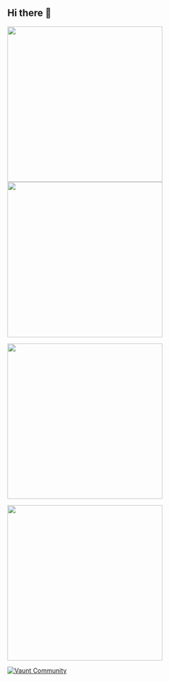 ## Hi there 👋

<!--
**imtanujbranch/imtanujbranch** is a ✨ _special_ ✨ repository because its `README.md` (this file) appears on your GitHub profile.

Here are some ideas to get you started:

- 🔭 I’m currently working on ...
- 🌱 I’m currently learning ...
- 👯 I’m looking to collaborate on ...
- 🤔 I’m looking for help with ...
- 💬 Ask me about ...
- 📫 How to reach me: ...
- 😄 Pronouns: ...
- ⚡ Fun fact: ...
-->
<p style="display:inline;">
  <img src="https://api.vaunt.dev/v1/github/entities/{{imtanujbranch}}/achievements?format=svg&limit=3" width="350" />
  <img src="https://api.vaunt.dev/v1/github/entities/{{imtanujbranch}}/contributions?format=svg" width="350" />
</p>

<!--
<p style="display:inline;">    
    </a>
</p>
-->


<p>
    <a href="https://community.vaunt.dev/board/{{imtanujbranch}}/achievements">
        <img src="https://api.vaunt.dev/v1/github/entities/{{imtanujbranch}}/achievements?format=svg&limit=3" width="350" />
    </a>
</p>

<p>
  <a href="https://community.vaunt.dev/board/imtanujbranch/achievements">
    <img decoding="async" loading="lazy" src="https://api.vaunt.dev/v1/github/entities/imtanujbranch/achievements?format=svg&limit=8&raw=true" width="350" />
  </a>
</p>


[![Vaunt Community](https://api.vaunt.dev/v1/github/entities/{{imtanujbranch}}/badges/community)](https://community.vaunt.dev/board/{{imtanujbranch}})

